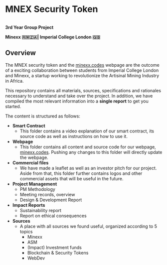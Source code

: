 # MNEX Security Token

![]()

**3rd Year Group Project** 

**Minexx 🇷🇼🇿🇦| Imperial College London 🇬🇧**

## Overview

The MNEX security token and the [minexx.codes](minexx.codes) webpage are the outcome of a exciting collaboration between students from Imperial College London and Minexx, a startup working to revolutionize the Artisinal Mining Industry in Africa.

This repository contains all materials, sources, specifications and rationales necessary to understand and take over the project. In addition, we have compiled the most relevant information into a **single report** to get you started.

The content is structured as follows:

+ **Smart Contract**
  + This folder contains a video explanation of our smart contract, its source code as well as instructions on how to use it.
+ **Webpage**
  + This folder contains all content and source code for our webpage, [minexx.codes](minexx.codes). Pushing any changes to this folder will directly update the webpage.
+ **Commercial files**
  + We have made a leaflet as well as an investor pitch for our project. Aside from that, this folder further contains logos and other commercial assets that will be useful in the future.
+ **Project Management**
  + PM Methodology
  + Meeting records, overview
  + Design & Development Report
+ **Impact Reports**
  + Sustainability report
  + Report on ethical consequences
+ **Sources**
  + A place with all sources we found useful, organized according to 5 topics
    + Minexx
    + ASM
    + (Impact) Investment funds
    + Blockchain & Security Tokens
    + WebDev
